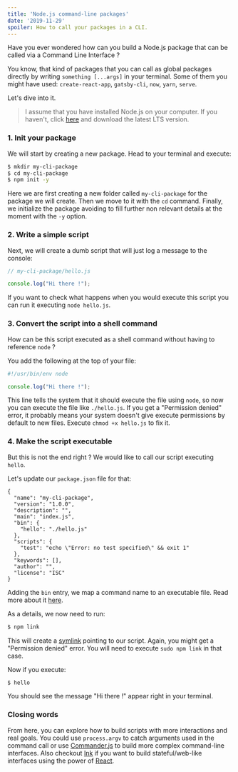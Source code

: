 ```yaml
---
title: 'Node.js command-line packages'
date: '2019-11-29'
spoiler: How to call your packages in a CLI.
---
```


Have you ever wondered how can you build a Node.js package that can be called via a Command Line Interface ?

You know, that kind of packages that you can call as global packages directly by writing `something [...args]` in your terminal. Some of them you might have used: `create-react-app`, `gatsby-cli`, `now`, `yarn`, `serve`.

Let's dive into it.

> I assume that you have installed Node.js on your computer. If you haven't, click [here](https://nodejs.org/en/) and download the latest LTS version.

### 1. Init your package

We will start by creating a new package. Head to your terminal and execute:

```bash
$ mkdir my-cli-package
$ cd my-cli-package
$ npm init -y
```

Here we are first creating a new folder called `my-cli-package` for the package we will create. Then we move to it with the `cd` command. Finally, we initialize the package avoiding to fill further non relevant details at the moment with the `-y` option.

### 2. Write a simple script

Next, we will create a dumb script that will just log a message to the console:

```jsx
// my-cli-package/hello.js

console.log("Hi there !");
```

If you want to check what happens when you would execute this script you can run it executing `node hello.js`.

### 3. Convert the script into a shell command

How can be this script executed as a shell command without having to reference `node` ?

You add the following at the top of your file:

```jsx
#!/usr/bin/env node

console.log("Hi there !");
```

This line tells the system that it should execute the file using `node`, so now you can execute the file like `./hello.js`. If you get a "Permission denied" error, it probably means your system doesn't give execute permissions by default to new files. Execute `chmod +x hello.js` to fix it.

### 4. Make the script executable

But this is not the end right ? We would like to call our script executing `hello`.

Let's update our `package.json` file for that:

```json{6,7,8}
{
  "name": "my-cli-package",
  "version": "1.0.0",
  "description": "",
  "main": "index.js",
  "bin": {
    "hello": "./hello.js"
  },
  "scripts": {
    "test": "echo \"Error: no test specified\" && exit 1"
  },
  "keywords": [],
  "author": "",
  "license": "ISC"
}
```

Adding the `bin` entry, we map a command name to an executable file. Read more about it [here](https://docs.npmjs.com/files/package.json#bin).

As a details, we now need to run:

```bash
$ npm link
```

This will create a [symlink](https://en.wikipedia.org/wiki/Symbolic_link) pointing to our script. Again, you might get a "Permission denied" error. You will need to execute `sudo npm link` in that case.

Now if you execute:

```bash
$ hello
```

You should see the message "Hi there !" appear right in your terminal.

### Closing words

From here, you can explore how to build scripts with more interactions and real goals. You could use `process.argv` to catch arguments used in the command call or use [Commander.js](https://github.com/tj/commander.js/) to build more complex command-line interfaces. Also checkout [Ink](https://github.com/vadimdemedes/ink) if you want to build stateful/web-like interfaces using the power of [React](https://reactjs.org/).